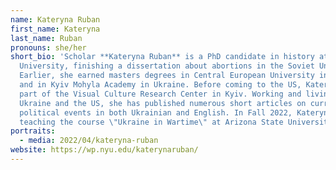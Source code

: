 ```yaml
---
name: Kateryna Ruban
first_name: Kateryna
last_name: Ruban
pronouns: she/her
short_bio: 'Scholar **Kateryna Ruban** is a PhD candidate in history at New York
  University, finishing a dissertation about abortions in the Soviet Union.
  Earlier, she earned masters degrees in Central European University in Hungary
  and in Kyiv Mohyla Academy in Ukraine. Before coming to the US, Kateryna was a
  part of the Visual Culture Research Center in Kyiv. Working and living in
  Ukraine and the US, she has published numerous short articles on current
  political events in both Ukrainian and English. In Fall 2022, Kateryna will be
  teaching the course \"Ukraine in Wartime\" at Arizona State University. '
portraits:
  - media: 2022/04/kateryna-ruban
website: https://wp.nyu.edu/katerynaruban/
---
```

